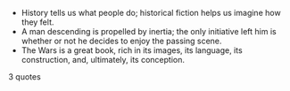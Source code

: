  - History tells us what people do; historical fiction helps us imagine how they felt.
 - A man descending is propelled by inertia; the only initiative left him is whether or not he decides to enjoy the passing scene.
 - The Wars is a great book, rich in its images, its language, its construction, and, ultimately, its conception.

3 quotes